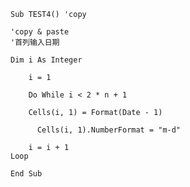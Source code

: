     Sub TEST4() 'copy

    'copy & paste
    '首列输入日期
 
    Dim i As Integer
        
        i = 1
        
        Do While i < 2 * n + 1
    
        Cells(i, 1) = Format(Date - 1)
        
          Cells(i, 1).NumberFormat = "m-d"
          
        i = i + 1
    Loop

    End Sub
